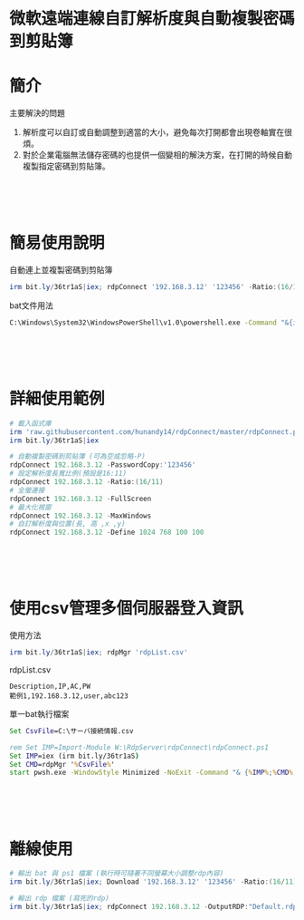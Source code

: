 微軟遠端連線自訂解析度與自動複製密碼到剪貼簿
===
# 簡介
主要解決的問題
1. 解析度可以自訂或自動調整到適當的大小，避免每次打開都會出現卷軸實在很煩。
2. 對於企業電腦無法儲存密碼的也提供一個變相的解決方案，在打開的時候自動複製指定密碼到剪貼簿。


<br><br><br>

# 簡易使用說明
自動連上並複製密碼到剪貼簿
```ps1
irm bit.ly/36tr1aS|iex; rdpConnect '192.168.3.12' '123456' -Ratio:(16/11)
```

bat文件用法
```bat
C:\Windows\System32\WindowsPowerShell\v1.0\powershell.exe -Command "&{irm bit.ly/36tr1aS|iex; rdpConnect '192.168.3.12' '123456' -Ratio:(16/11)}"
```


<br><br><br>

# 詳細使用範例
```ps1
# 載入函式庫
irm 'raw.githubusercontent.com/hunandy14/rdpConnect/master/rdpConnect.ps1'|iex
irm bit.ly/36tr1aS|iex

# 自動複製密碼到剪貼簿 (可為空或忽略-P)
rdpConnect 192.168.3.12 -PasswordCopy:'123456'
# 設定解析度長寬比例(預設是16:11)
rdpConnect 192.168.3.12 -Ratio:(16/11)
# 全螢連接
rdpConnect 192.168.3.12 -FullScreen
# 最大化視窗
rdpConnect 192.168.3.12 -MaxWindows
# 自訂解析度與位置(長, 高 ,x ,y)
rdpConnect 192.168.3.12 -Define 1024 768 100 100
```


<br><br><br>

# 使用csv管理多個伺服器登入資訊
使用方法
```ps1
irm bit.ly/36tr1aS|iex; rdpMgr 'rdpList.csv'
```

rdpList.csv
```csv
Description,IP,AC,PW
範例1,192.168.3.12,user,abc123
```

單一bat執行檔案
```bat
Set CsvFile=C:\サーバ接続情報.csv

rem Set IMP=Import-Module W:\RdpServer\rdpConnect\rdpConnect.ps1
Set IMP=iex (irm bit.ly/36tr1aS)
Set CMD=rdpMgr '%CsvFile%'
start pwsh.exe -WindowStyle Minimized -NoExit -Command "& {%IMP%;%CMD%;Exit}"
```


<br><br><br>

# 離線使用
```ps1
# 輸出 bat 與 ps1 檔案 (執行時可隨著不同螢幕大小調整rdp內容)
irm bit.ly/36tr1aS|iex; Download '192.168.3.12' '123456' -Ratio:(16/11) -OutName:'rdpServer1'

# 輸出 rdp 檔案 (寫死的rdp)
irm bit.ly/36tr1aS|iex; rdpConnect 192.168.3.12 -OutputRDP:"Default.rdp"
```
